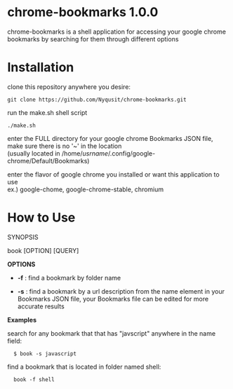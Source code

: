 chrome-bookmarks 1.0.0
============

chrome-bookmarks is a shell application for accessing your google chrome bookmarks by searching for them through different options 

Installation
============
clone this repository anywhere you desire:
```
git clone https://github.com/Nyqusit/chrome-bookmarks.git
```

run the make.sh shell script
```
./make.sh
```
enter the FULL directory for your google chrome Bookmarks JSON file, make sure there is no '~' in the location <br />
(usually located in /home/*usrname*/.config/google-chrome/Default/Bookmarks)

enter the flavor of google chrome you installed or want this application to use <br />
ex.) google-chome, google-chrome-stable, chromium

How to Use
============

SYNOPSIS

book [OPTION] [QUERY]

**OPTIONS**
* **-f** : find a bookmark by folder name

* **-s** : find a bookmark by a url description from the name element in your Bookmarks JSON file, your Bookmarks file can be edited for more accurate results

**Examples** <br />

search for any bookmark that that has "javscript" anywhere in the name field:
```
  $ book -s javascript
```

find a bookmark that is located in folder named shell:

```
  book -f shell
```
